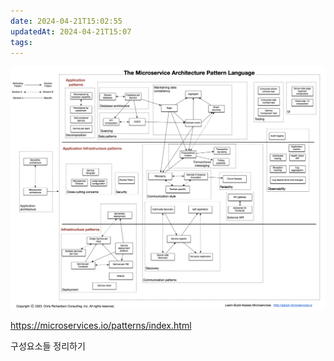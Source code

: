 ```yaml
---
date: 2024-04-21T15:02:55
updatedAt: 2024-04-21T15:07
tags: 
---
```

![Pasted image 20231104223236](real-resource-image/Pasted%20image%2020231104223236.png)

https://microservices.io/patterns/index.html

구성요소들 정리하기